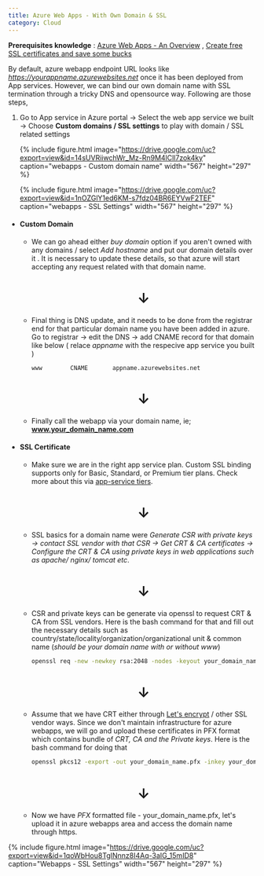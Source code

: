 ```yaml
---
title: Azure Web Apps - With Own Domain & SSL
category: Cloud
---
```


**Prerequisites knowledge** : [Azure Web Apps - An Overview](https://www.beadevops.com/cloud/2018/06/20/azure-webapps/) , [Create free SSL certificates and save some bucks](https://letsencrypt.org/getting-started/)

By default, azure webapp endpoint URL looks like *https://yourappname.azurewebsites.net* once it has been deployed from App services. However, we can bind our own domain name with SSL termination through a tricky DNS and opensource way. Following are those steps,

<!-- more -->

1) Go to App service in Azure portal -> Select the web app service we built -> Choose **Custom domains / SSL settings** to play with domain / SSL related settings

   {% include figure.html image="https://drive.google.com/uc?export=view&id=14sUVRiiwchWr_Mz-Rn9M4lCll7zok4ky" caption="webapps - Custom domain name" width="567" height="297" %}

   {% include figure.html image="https://drive.google.com/uc?export=view&id=1nOZGlY1ed6KM-s7fdz04BR6EYVwF2TEF" caption="webapps - SSL Settings" width="567" height="297" %}  


- #### Custom Domain
    - We can go ahead either *buy domain* option if you aren't owned with any domains / select *Add hostname* and put our domain details over it . It is necessary to update these details, so that azure will start accepting any request related with that domain name.
        <center><h1>&darr;</h1></center>    
    - Final thing is DNS update, and it needs to be done from the registrar end for that particular domain name you have been added in azure. Go to registrar -> edit the DNS -> add CNAME record for that domain like below ( relace *appname* with the respecive app service you built )

        ```text
        www        CNAME       appname.azurewebsites.net
        ```
        <center><h1>&darr;</h1></center>
    - Finally call the webapp via your domain name, ie; **www.your_domain_name.com**

- #### SSL Certificate
    - Make sure we are in the right app service plan. Custom SSL binding supports only for Basic, Standard, or Premium tier plans. Check more about this via [app-service tiers](https://azure.microsoft.com/en-us/pricing/details/app-service/windows/).
        <center><h1>&darr;</h1></center>
    - SSL basics for a domain name were *Generate CSR with private keys -> contact SSL vendor with that CSR -> Get CRT & CA certificates -> Configure the CRT & CA using private keys in web applications such as apache/ nginx/ tomcat etc*.
        <center><h1>&darr;</h1></center>
    - CSR and private keys can be generate via openssl to request CRT & CA from SSL vendors. Here is the bash command for that and fill out the necessary details such as country/state/locality/organization/organizational unit & common name (*should be your domain name with or without www*)
        ```bash
        openssl req -new -newkey rsa:2048 -nodes -keyout your_domain_name.key -out your_domain_name.csr
        ```
        <center><h1>&darr;</h1></center>
    - Assume that we have CRT either through [Let's encrypt](https://letsencrypt.org/getting-started/) / other SSL vendor ways. Since we don't maintain infrastructure for azure webapps, we will go and upload these certificates in PFX format which contains bundle of *CRT, CA and the Private keys*. Here is the bash command for doing that
        ```bash
        openssl pkcs12 -export -out your_domain_name.pfx -inkey your_domain_name.key -in your_domain_name.crt -certfile CA_your_domain_name.crt
        ```
        <center><h1>&darr;</h1></center>
    - Now we have *PFX* formatted file - your_domain_name.pfx, let's upload it in azure webapps area and access the domain name through https.

{% include figure.html image="https://drive.google.com/uc?export=view&id=1qoWbHou8TgINnnz8I4Aq-3aIG_15mID8" caption="Webapps - SSL Settings" width="567" height="297" %}